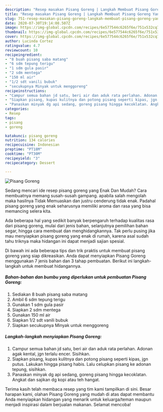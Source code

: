 ```yaml
---
description: "Resep masakan Pisang Goreng | Langkah Membuat Pisang Goreng Yang Lezat"
title: "Resep masakan Pisang Goreng | Langkah Membuat Pisang Goreng Yang Lezat"
slug: 751-resep-masakan-pisang-goreng-langkah-membuat-pisang-goreng-yang-lezat
date: 2020-07-30T19:14:08.507Z
image: https://img-global.cpcdn.com/recipes/6e577544c6265f6e/751x532cq70/pisang-goreng-foto-resep-utama.jpg
thumbnail: https://img-global.cpcdn.com/recipes/6e577544c6265f6e/751x532cq70/pisang-goreng-foto-resep-utama.jpg
cover: https://img-global.cpcdn.com/recipes/6e577544c6265f6e/751x532cq70/pisang-goreng-foto-resep-utama.jpg
author: Lucinda Cortez
ratingvalue: 4.7
reviewcount: 10
recipeingredient:
- "8 buah pisang saba matang"
- "6 sdm tepung terigu"
- "1 sdm gula pasir"
- "2 sdm mentega"
- "150 ml air"
- "1/2 sdt vanili bubuk"
- "secukupnya Minyak untuk menggoreng"
recipeinstructions:
- "Campur semua bahan jd satu, beri air dan aduk rata perlahan. Adonan agak kental, jgn terlalu encer. Sisihkan."
- "Siapkan pisang, kupas kulitnya dan potong pisang seperti kipas, jgn putus. Lakukan hingga pisang habis. Lalu celupkan pisang ke adonan tepung, sisihkan."
- "Panaskan minyak dg api sedang, goreng pisang hingga kecoklatan. Angkat dan sajikan dg kopi atau teh hangat."
categories:
- Resep
tags:
- pisang
- goreng

katakunci: pisang goreng 
nutrition: 134 calories
recipecuisine: Indonesian
preptime: "PT18M"
cooktime: "PT30M"
recipeyield: "3"
recipecategory: Dessert

---
```



![Pisang Goreng](https://img-global.cpcdn.com/recipes/6e577544c6265f6e/751x532cq70/pisang-goreng-foto-resep-utama.jpg)

Sedang mencari ide resep pisang goreng yang Enak Dan Mudah? Cara membuatnya memang susah-susah gampang. apabila salah mengolah maka hasilnya Tidak Memuaskan dan justru cenderung tidak enak. Padahal pisang goreng yang enak seharusnya memiliki aroma dan rasa yang bisa memancing selera kita.

Ada beberapa hal yang sedikit banyak berpengaruh terhadap kualitas rasa dari pisang goreng, mulai dari jenis bahan, selanjutnya pemilihan bahan segar, hingga cara membuat dan menghidangkannya. Tak perlu pusing jika mau menyiapkan pisang goreng yang enak di rumah, karena asal sudah tahu triknya maka hidangan ini dapat menjadi sajian spesial.




Di bawah ini ada beberapa tips dan trik praktis untuk membuat pisang goreng yang siap dikreasikan. Anda dapat menyiapkan Pisang Goreng menggunakan 7 jenis bahan dan 3 tahap pembuatan. Berikut ini langkah-langkah untuk membuat hidangannya.

<!--inarticleads1-->

##### Bahan-bahan dan bumbu yang diperlukan untuk pembuatan Pisang Goreng:

1. Sediakan 8 buah pisang saba matang
1. Ambil 6 sdm tepung terigu
1. Gunakan 1 sdm gula pasir
1. Siapkan 2 sdm mentega
1. Gunakan 150 ml air
1. Siapkan 1/2 sdt vanili bubuk
1. Siapkan secukupnya Minyak untuk menggoreng




<!--inarticleads2-->

##### Langkah-langkah menyiapkan Pisang Goreng:

1. Campur semua bahan jd satu, beri air dan aduk rata perlahan. Adonan agak kental, jgn terlalu encer. Sisihkan.
1. Siapkan pisang, kupas kulitnya dan potong pisang seperti kipas, jgn putus. Lakukan hingga pisang habis. Lalu celupkan pisang ke adonan tepung, sisihkan.
1. Panaskan minyak dg api sedang, goreng pisang hingga kecoklatan. Angkat dan sajikan dg kopi atau teh hangat.




Terima kasih telah membaca resep yang tim kami tampilkan di sini. Besar harapan kami, olahan Pisang Goreng yang mudah di atas dapat membantu Anda menyiapkan hidangan yang menarik untuk keluarga/teman maupun menjadi inspirasi dalam berjualan makanan. Selamat mencoba!
